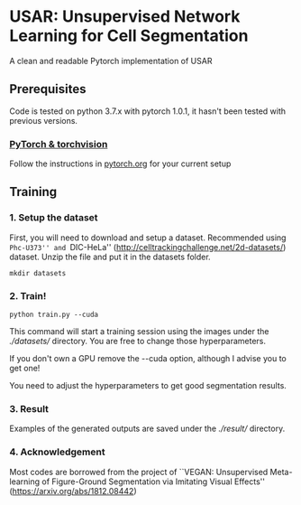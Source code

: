 # USAR: Unsupervised Network Learning for Cell Segmentation
A clean and readable Pytorch implementation of USAR

## Prerequisites
Code is tested on python 3.7.x with pytorch 1.0.1, it hasn't been tested with previous versions.

### [PyTorch & torchvision](http://pytorch.org/)
Follow the instructions in [pytorch.org](http://pytorch.org) for your current setup

## Training
### 1. Setup the dataset
First, you will need to download and setup a dataset. Recommended using ``Phc-U373'' and ``DIC-HeLa'' (http://celltrackingchallenge.net/2d-datasets/) dataset. Unzip the file and put it in the datasets folder. 

```
mkdir datasets

```
### 2. Train!
```
python train.py --cuda
```
This command will start a training session using the images under the *./datasets/* directory.  You are free to change those hyperparameters. 

If you don't own a GPU remove the --cuda option, although I advise you to get one!

You need to adjust the hyperparameters to get good segmentation results.


### 3. Result

Examples of the generated outputs are saved under the *./result/* directory.


### 4. Acknowledgement
Most codes are borrowed from the project of ``VEGAN: Unsupervised Meta-learning of Figure-Ground Segmentation via Imitating Visual Effects'' (https://arxiv.org/abs/1812.08442)

